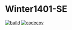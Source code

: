 # Winter1401-SE
[![build](https://github.com/Star-Academy/Winter1401-SE/actions/workflows/buildPipeline.yml/badge.svg?branch=Unit-Test)](https://github.com/Star-Academy/Winter1401-SE/actions/workflows/buildPipeline.yml)
[![codecov](https://codecov.io/gh/Star-Academy/Winter1401-SE/branch/main/graph/badge.svg?token=9MIES9M7FO)](https://codecov.io/gh/Star-Academy/Winter1401-SE)
